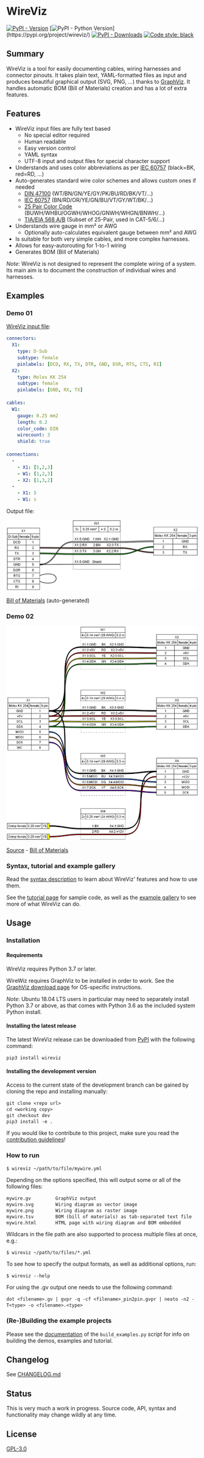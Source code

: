 # WireViz


[![PyPI - Version](https://img.shields.io/pypi/v/wireviz.svg?colorB=blue)](https://pypi.org/project/wireviz/)
[![PyPI - Python Version](https://img.shields.io/pypi/pyversions/wireviz.svg?)](https://pypi.org/project/wireviz/)
[![PyPI - Downloads](https://img.shields.io/pypi/dm/wireviz)](https://pypi.org/project/wireviz/)
[![Code style: black](https://img.shields.io/badge/code%20style-black-000000.svg)](https://github.com/psf/black)

## Summary

WireViz is a tool for easily documenting cables, wiring harnesses and connector pinouts. It takes plain text, YAML-formatted files as input and produces beautiful graphical output (SVG, PNG, ...) thanks to [GraphViz](https://www.graphviz.org/). It handles automatic BOM (Bill of Materials) creation and has a lot of extra features.


## Features

* WireViz input files are fully text based
  * No special editor required
  * Human readable
  * Easy version control
  * YAML syntax
  * UTF-8 input and output files for special character support
* Understands and uses color abbreviations as per [IEC 60757](https://en.wikipedia.org/wiki/Electronic_color_code#Color_band_system) (black=BK, red=RD, ...)
  <!-- * Optionally outputs colors as abbreviation (e.g. 'YE'), full name (e.g. 'yellow') or hex value (e.g. '#ffff00'), with choice of UPPER or lower case (#158) -->
* Auto-generates standard wire color schemes and allows custom ones if needed
  * [DIN 47100](https://en.wikipedia.org/wiki/DIN_47100) (WT/BN/GN/YE/GY/PK/BU/RD/BK/VT/...)
  * [IEC 60757](https://en.wikipedia.org/wiki/Electronic_color_code#Color_band_system)   (BN/RD/OR/YE/GN/BU/VT/GY/WT/BK/...)
  * [25 Pair Color Code](https://en.wikipedia.org/wiki/25-pair_color_code#Color_coding) (BUWH/WHBU/OGWH/WHOG/GNWH/WHGN/BNWH/...)
  * [TIA/EIA 568 A/B](https://en.wikipedia.org/wiki/TIA/EIA-568#Wiring)  (Subset of 25-Pair, used in CAT-5/6/...)
* Understands wire gauge in mm² or AWG
  * Optionally auto-calculates equivalent gauge between mm² and AWG
* Is suitable for both very simple cables, and more complex harnesses.
* Allows for easy-autorouting for 1-to-1 wiring
* Generates BOM (Bill of Materials)

_Note_: WireViz is not designed to represent the complete wiring of a system. Its main aim is to document the construction of individual wires and harnesses.


## Examples

### Demo 01

[WireViz input file](../examples/demo01.yml):

```yaml
connectors:
  X1:
    type: D-Sub
    subtype: female
    pinlabels: [DCD, RX, TX, DTR, GND, DSR, RTS, CTS, RI]
  X2:
    type: Molex KK 254
    subtype: female
    pinlabels: [GND, RX, TX]

cables:
  W1:
    gauge: 0.25 mm2
    length: 0.2
    color_code: DIN
    wirecount: 3
    shield: true

connections:
  -
    - X1: [5,2,3]
    - W1: [1,2,3]
    - X2: [1,3,2]
  -
    - X1: 5
    - W1: s
```

Output file:

![Sample output diagram](../examples/demo01.png)

[Bill of Materials](../examples/demo01.tsv) (auto-generated)

### Demo 02

![](../examples/demo02.png)

[Source](../examples/demo02.yml) - [Bill of Materials](../examples/demo02.tsv)

### Syntax, tutorial and example gallery

Read the [syntax description](syntax.md) to learn about WireViz' features and how to use them.

See the [tutorial page](../tutorial/readme.md) for sample code, as well as the [example gallery](../examples/readme.md) to see more of what WireViz can do.


## Usage

### Installation

#### Requirements

WireViz requires Python 3.7 or later.

WireWiz requires GraphViz to be installed in order to work. See the [GraphViz download page](https://graphviz.org/download/) for OS-specific instructions.

_Note_: Ubuntu 18.04 LTS users in particular may need to separately install Python 3.7 or above, as that comes with Python 3.6 as the included system Python install.

#### Installing the latest release

The latest WireViz release can be downloaded from [PyPI](https://pypi.org/project/wireviz/) with the following command:
```
pip3 install wireviz
```

#### Installing the development version

Access to the current state of the development branch can be gained by cloning the repo and installing manually:

```
git clone <repo url>
cd <working copy>
git checkout dev
pip3 install -e .
```

If you would like to contribute to this project, make sure you read the [contribution guidelines](CONTRIBUTING.md)!

### How to run

```
$ wireviz ~/path/to/file/mywire.yml
```

Depending on the options specified, this will output some or all of the following files:

```
mywire.gv         GraphViz output
mywire.svg        Wiring diagram as vector image
mywire.png        Wiring diagram as raster image
mywire.tsv        BOM (bill of materials) as tab-separated text file
mywire.html       HTML page with wiring diagram and BOM embedded
```

Wildcars in the file path are also supported to process multiple files at once, e.g.:
```
$ wireviz ~/path/to/files/*.yml
```

To see how to specify the output formats, as well as additional options, run:

```
$ wireviz --help
```

For using the .gv output one needs to use the following command:

```
dot <filename>.gv | gvpr -q -cf <filename>_pin2pin.gvpr | neato -n2 -T<type> -o <filename>.<type>
```



### (Re-)Building the example projects

Please see the [documentation](buildscript.md) of the `build_examples.py` script for info on building the demos, examples and tutorial.

## Changelog

See [CHANGELOG.md](CHANGELOG.md)


## Status

This is very much a work in progress. Source code, API, syntax and functionality may change wildly at any time.


## License

[GPL-3.0](../LICENSE)
